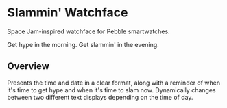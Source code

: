 # Slammin' Watchface

Space Jam-inspired watchface for Pebble smartwatches.

Get hype in the morning. Get slammin' in the evening.

## Overview

Presents the time and date in a clear format, along with a reminder of when
it's time to get hype and when it's time to slam now. Dynamically changes
between two different text displays depending on the time of day.
